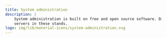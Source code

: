 ```yaml
---
title: System administration
description: |
    System administration is built on free and open source software. Discover everything that is new in managing large amounts of
    servers in these stands.
logo: img/lib/material-icons/system-administration.svg
---
```

